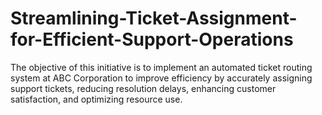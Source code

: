 # Streamlining-Ticket-Assignment-for-Efficient-Support-Operations
The objective of this initiative is to implement an automated ticket routing system at ABC Corporation to improve efficiency by accurately assigning support tickets, reducing resolution delays, enhancing customer satisfaction, and optimizing resource use.

